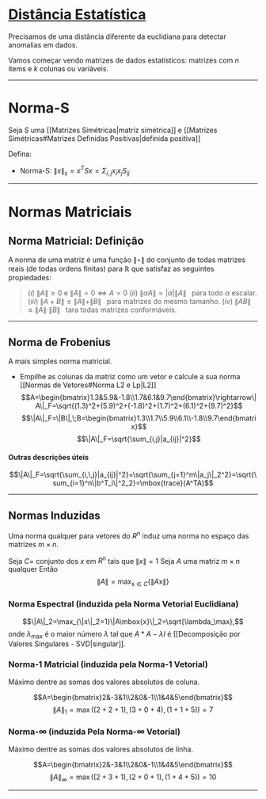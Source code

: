 # [Distância Estatística](https://www.youtube.com/watch?v=CPFej2oVWlg)
Precisamos de uma distância diferente da euclidiana para detectar anomalias em dados.

Vamos começar vendo matrizes de dados estatísticos: matrizes com $n$ items e $k$ colunas ou variáveis.

---
# Norma-S
Seja $S$ uma [[Matrizes Simétricas|matriz simétrica]] e [[Matrizes Simétricas#Matrizes Definidas Positivas|definida positiva]]

Defina:
+ Norma-S:		$\|x\|_s=x^TSx=\Sigma_{i,j}x_ix_jS_{ij}$

---
# Normas Matriciais
## Norma Matricial: Definição
A norma de uma matriz é uma função $\|\star\|$ do conjunto de todas matrizes reais (de todas ordens finitas) para $\mathbb{R}$ que satisfaz as seguintes propiedades:
> $(i)$ $\|A\|\ge0$ e $\|A\|=0\iff A=0$
> $(ii)$ $\|\alpha A\|=|\alpha|\|A\|\;\;$ para todo $\alpha$ escalar.
> $(iii)$ $\|A+B\|\le\|A\|+\|B\|\;\;$ para matrizes do mesmo tamanho.
> $(iv)$ $\|AB\|\le\|A\|\cdot\|B\|\;\;$ tara todas matrizes conformáveis.

---
## Norma de Frobenius
A mais simples norma matricial.

+ Empilhe as colunas da matriz como um vetor e calcule a sua norma [[Normas de Vetores#Norma L2 e Lp|L2]]
$$A=\begin{bmatrix}1.3&5.9&-1.8\\1.7&6.1&9.7\end{bmatrix}\rightarrow\|A\|_F=\sqrt{(1.3)^2+(5.9)^2+(-1.8)^2+(1.7)^2+(6.1)^2+(9.7)^2}$$
$$\|A\|_F=\|B\|,\;B=\begin{bmatrix}1.3\\1.7\\5.9\\6.1\\-1.8\\9.7\end{bmatrix}$$
$$\|A\|_F=\sqrt{\sum_{i,j}|a_{ij}|^2}$$

#### Outras descrições úteis
$$\|A\|_F=\sqrt{\sum_{i,\,j}|a_{ij}|^2}=\sqrt{\sum_{j=1}^m\|a_j\|_2^2}=\sqrt{\sum_{i=1}^n\|b^T_i\|^2_2}=\mbox{trace}(A^TA)$$

---
## Normas Induzidas
Uma norma qualquer para vetores do $R^n$ induz uma norma no espaço das matrizes $m\times n$.

Seja $C =$ conjunto dos $x$ em $R^n$ tais que $\|x\|=1$
Seja $A$ uma matriz $m\times n$ qualquer
Então
$$\|A\|=\mbox{max}_{\mbox{x}\in C}\{\|A\mbox{x}\|\}$$

### Norma Espectral (induzida pela Norma Vetorial Euclidiana)
$$\|A\|_2=\max_{\|x\|_2=1}\|A\mbox{x}\|_2=\sqrt{\lambda_\max},$$
onde $\lambda_\max$ é o maior número $\lambda$ tal que $A*A-\lambda I$ é [[Decomposição por Valores Singulares - SVD|singular]].

### Norma-1 Matricial (induzida pela Norma-1 Vetorial)
Máximo dentre as somas dos valores absolutos de coluna.

$$A=\begin{bmatrix}2&-3&1\\2&0&-1\\1&4&5\end{bmatrix}$$
$$\|A\|_1=\max((2+2+1),(3+0+4),(1+1+5))=7$$

### Norma-$\infty$ (induzida Pela Norma-$\infty$ Vetorial)
Máximo dentre as somas dos valores absolutos de linha.

$$A=\begin{bmatrix}2&-3&1\\2&0&-1\\1&4&5\end{bmatrix}$$
$$\|A\|_\infty=\max((2+3+1),(2+0+1),(1+4+5))=10$$

---